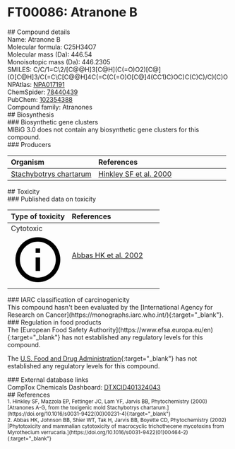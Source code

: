 
# FT00086: Atranone B
<div class="molecule_image" style="float:left">
<img data-smiles= COC1=C(C(C)C)[C@H]2C/C=C(/C)[C@@H]3O[C@@](C)(O)[C@H]4C(=O)O/C(=C(\C)CC[C@]2(C)OC1=O)[C@@H]34 data-smiles-options="{ 'width': 350, 'height': 350 }" />
</div>
## Compound details
<div style="overflow:hidden">
Name: Atranone B<br>
Molecular formula: C25H34O7<br>
Molecular mass (Da): 446.54<br>
Monoisotopic mass (Da): 446.2305<br>
<div class="break_all">
SMILES: C/C/1=C\2/[C@@H]3[C@H](C(=O)O2)[C@](O[C@H]3/C(=C\C[C@@H]4C(=C(C(=O)O[C@]4(CC1)C)OC)C(C)C)/C)(C)O<br>
</div>
        NPAtlas: <a href=https://www.npatlas.org/explore/compounds/NPA017191 target="_blank">NPA017191</a><br>
        ChemSpider: <a href=https://www.chemspider.com/Chemical-Structure.78440439.html target="_blank">78440439</a><br>
        PubChem: <a href=https://pubchem.ncbi.nlm.nih.gov/compound/102354388 target="_blank">102354388</a><br>
    Compound family: Atranones<br>
</div>

<div markdown="block" class="section">
## Biosynthesis
<div markdown="block" class="subsection">
### Biosynthetic gene clusters
<div markdown="block" class="indented_block">
MIBiG 3.0 does not contain any biosynthetic gene clusters for this compound.
</div>
</div>

<div markdown="block" class="subsection">
### Producers
<table>
<thead>
<tr>
<th style="text-align: left;" role="columnheader" width="40%" data-sort-default>Organism</th>
<th style="text-align: left;" role="columnheader" width="60%">References</th>
</tr>
</thead>
        <tr>
        <td style="text-align: left;"><a href="https://www.ncbi.nlm.nih.gov/Taxonomy/Browser/wwwtax.cgi?mode=Info&id=74722" target="_blank">Stachybotrys chartarum</a></td>
        <td style="text-align: left;"><a href="#REF00076">Hinkley SF et al. 2000</a></td>
        </tr>
</table>
</div>
</div>

<div markdown="block" class="section">
## Toxicity
<div markdown="block" class="subsection">
### Published data on toxicity
<table>
<thead>
<tr>
<th style="text-align: left;" role="columnheader" width="40%" data-sort-default>Type of toxicity</th>
<th style="text-align: left;" role="columnheader" width="60%">References</th>
</tr>
</thead>
<tbody>
<tr>
<td style="text-align: left;">Cytotoxic <span class="twemoji" title="Toxic to cells"><svg xmlns="http://www.w3.org/2000/svg" viewBox="0 0 24 24"><path d="M11 9h2V7h-2m1 13c-4.41 0-8-3.59-8-8s3.59-8 8-8 8 3.59 8 8-3.59 8-8 8m0-18A10 10 0 0 0 2 12a10 10 0 0 0 10 10 10 10 0 0 0 10-10A10 10 0 0 0 12 2m-1 15h2v-6h-2v6Z"></path></svg></span></td>
<td style="text-align: left;"><a href="#REF00465">Abbas HK et al. 2002</a></td>
</tr>
</tbody>
</table>
</div>

<div markdown="block" class="subsection">
### IARC classification of carcinogenicity
<div markdown="block" class="indented_block">
This compound hasn't been evaluated by the [International Agency for Research on Cancer](https://monographs.iarc.who.int/){:target="_blank"}.<br>
</div>
</div>

<div markdown="block" class="subsection">
### Regulation in food products
<div markdown="block" class="indented_block">
The [European Food Safety Authority](https://www.efsa.europa.eu/en){:target="_blank"} has not established any regulatory levels for this compound. <br>

The [U.S. Food and Drug Administration](https://www.fda.gov/){:target="_blank"} has not established any regulatory levels for this compound. <br>

</div>
</div>

<div markdown="block" class="subsection">
### External database links
<div markdown="block" class="indented_block">
CompTox Chemicals Dashboard: <a href=https://comptox.epa.gov/dashboard/chemical/details/DTXCID401324043 target="_blank">DTXCID401324043</a><br>
</div>
</div>
</div>

<div markdown="block" class="section">
## References
<div markdown="block" style="font-size: smaller;">
<span id=REF00076>
1. Hinkley SF, Mazzola EP, Fettinger JC, Lam YF, Jarvis BB, Phytochemistry (2000) [Atranones A-G, from the toxigenic mold Stachybotrys chartarum.](https://doi.org/10.1016/s0031-9422(00)00231-4){:target="_blank"}<br>
</span>

<span id=REF00465>
2. Abbas HK, Johnson BB, Shier WT, Tak H, Jarvis BB, Boyette CD, Phytochemistry (2002) [Phytotoxicity and mammalian cytotoxicity of macrocyclic trichothecene mycotoxins from Myrothecium verrucaria.](https://doi.org/10.1016/s0031-9422(01)00464-2){:target="_blank"}<br>
</span>

</div>
</div>

<script type="text/javascript" src="https://unpkg.com/smiles-drawer@2.0.1/dist/smiles-drawer.min.js"></script>
<script>
    SmiDrawer.apply();
</script>